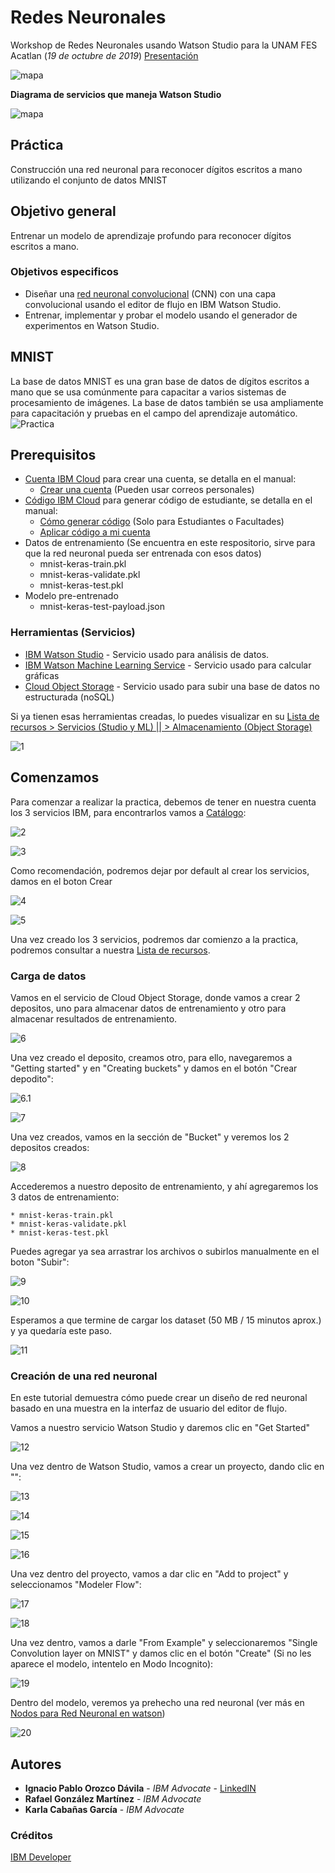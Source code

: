 # Redes Neuronales

Workshop de Redes Neuronales usando Watson Studio para la UNAM FES Acatlan (*19 de octubre de 2019*) [Presentación]()

![mapa](https://developer.ibm.com/developer/articles/l-neural/images/code_recognizer.gif)

**Diagrama de servicios que maneja Watson Studio**

![mapa](https://developer.ibm.com/developer/articles/introduction-watson-studio/images/02.3-Watson-Studio-Architecture.png)

## Práctica
Construcción una red neuronal para reconocer dígitos escritos a mano utilizando el conjunto de datos MNIST

## Objetivo general
Entrenar un modelo de aprendizaje profundo para reconocer dígitos escritos a mano.

### Objetivos especificos
* Diseñar una [red neuronal convolucional](https://es.wikipedia.org/wiki/Redes_neuronales_convolucionales) (CNN) con una capa convolucional usando el editor de flujo en IBM Watson Studio.
* Entrenar, implementar y probar el modelo usando el generador de experimentos en Watson Studio.

## MNIST

La base de datos MNIST es una gran base de datos de dígitos escritos a mano que se usa comúnmente para capacitar a varios sistemas de procesamiento de imágenes. La base de datos también se usa ampliamente para capacitación y pruebas en el campo del aprendizaje automático.
![Practica](https://3qeqpr26caki16dnhd19sv6by6v-wpengine.netdna-ssl.com/wp-content/uploads/2019/02/Plot-of-a-Subset-of-Images-from-the-MNIST-Dataset.png)



## Prerequisitos

* [Cuenta IBM Cloud](https://cloud.ibm.com/) para crear una cuenta, se detalla en el manual:
    * [Crear una cuenta](https://github.com/fatalityignpab/Workshop-Redes-Neuronales/blob/master/2.%20Academic%20Initiative%20-%20Creating%20an%20IBM%20Cloud%20Account.pdf) (Pueden usar correos personales)
* [Código IBM Cloud](https://my15.digitalexperience.ibm.com/b73a5759-c6a6-4033-ab6b-d9d4f9a6d65b/dxsites/151914d1-03d2-48fe-97d9-d21166848e65/technology/cloud) para generar código de estudiante, se detalla en el manual:
    * [Cómo generar código](https://github.com/fatalityignpab/Workshop-Redes-Neuronales/blob/master/1.%20Academic%20Initiative%20-%20Requesting%20an%20IBM%20Cloud%20Promo%20Code%20(new%20version).pdf) (Solo para Estudiantes o Facultades)
    * [Aplicar código a mi cuenta](https://github.com/fatalityignpab/Workshop-Redes-Neuronales/blob/master/3.%20Academic%20Initiative%20-%20Applying%20an%20IBM%20Cloud%20Promo%20Code.pdf)
* Datos de entrenamiento (Se encuentra en este respositorio, sirve para que la red neuronal pueda ser entrenada con esos datos)
    * mnist-keras-train.pkl
    * mnist-keras-validate.pkl
    * mnist-keras-test.pkl
* Modelo pre-entrenado
    * mnist-keras-test-payload.json

### Herramientas (Servicios)

* [IBM Watson Studio](https://cloud.ibm.com/catalog/services/watson-studio) - Servicio usado para análisis de datos.
* [IBM Watson Machine Learning Service](https://cloud.ibm.com/catalog/services/machine-learning) - Servicio usado para calcular gráficas
* [Cloud Object Storage](https://cloud.ibm.com/catalog/services/cloud-object-storage) - Servicio usado para subir una base de datos no estructurada (noSQL)

Si ya tienen esas herramientas creadas, lo puedes visualizar en su [Lista de recursos > Servicios (Studio y ML) || > Almacenamiento (Object Storage)](https://cloud.ibm.com/resources)

![1](Screenshots/1.png)

## Comenzamos

Para comenzar a realizar la practica, debemos de tener en nuestra cuenta los 3 servicios IBM, para encontrarlos vamos a [Catálogo](https://cloud.ibm.com/catalog):

![2](Screenshots/2.png)

![3](Screenshots/3.png)

Como recomendación, podremos dejar por default al crear los servicios, damos en el boton Crear

![4](Screenshots/4.png)

![5](Screenshots/5.png)

Una vez creado los 3 servicios, podremos dar comienzo a la practica, podremos consultar a nuestra [Lista de recursos](https://cloud.ibm.com/resources).

### Carga de datos

Vamos en el servicio de Cloud Object Storage, donde vamos a crear 2 depositos, uno para almacenar datos de entrenamiento y otro para almacenar resultados de entrenamiento.

![6](Screenshots/6.png)

Una vez creado el deposito, creamos otro, para ello, navegaremos a "Getting started" y en "Creating buckets" y damos en el botón "Crear depodito":

![6.1](Screenshots/6.1.png)

![7](Screenshots/7.png)

Una vez creados, vamos en la sección de "Bucket" y veremos los 2 depositos creados:

![8](Screenshots/8.png)

Accederemos a nuestro deposito de entrenamiento, y ahí agregaremos los 3 datos de entrenamiento:

    * mnist-keras-train.pkl
    * mnist-keras-validate.pkl
    * mnist-keras-test.pkl

Puedes agregar ya sea arrastrar los archivos o subirlos manualmente en el boton "Subir":

![9](Screenshots/9.png)

![10](Screenshots/10.png)

Esperamos a que termine de cargar los dataset (50 MB / 15 minutos aprox.) y ya quedaría este paso.

![11](Screenshots/11.png)

### Creación de una red neuronal

En este tutorial demuestra cómo puede crear un diseño de red neuronal basado en una muestra en la interfaz de usuario del editor de flujo.

Vamos a nuestro servicio Watson Studio y daremos clic en "Get Started"

![12](Screenshots/12.png)

Una vez dentro de Watson Studio, vamos a crear un proyecto, dando clic en "":

![13](Screenshots/13.png)

![14](Screenshots/14.png)

![15](Screenshots/15.png)

![16](Screenshots/16.png)

Una vez dentro del proyecto, vamos a dar clic en "Add to project" y seleccionamos "Modeler Flow":

![17](Screenshots/17.png)

![18](Screenshots/18.png)

Una vez dentro, vamos a darle "From Example" y seleccionaremos "Single Convolution layer on MNIST" y damos clic en el botón "Create" (Si no les aparece el modelo, intentelo en Modo Incognito):

![19](Screenshots/19.png)

Dentro del modelo, veremos ya prehecho una red neuronal (ver más en [Nodos para Red Neuronal en watson](https://dataplatform.cloud.ibm.com/docs/content/wsj/analyze-data/ml-canvas-nnd-nodes.html))

![20](Screenshots/20.png)

## Autores

* **Ignacio Pablo Orozco Dávila** - *IBM Advocate* - [LinkedIN](https://www.linkedin.com/in/ignacio-pablo-orozco-d%C3%A1vila-00997315b/)
* **Rafael González Martínez** - *IBM Advocate*
* **Karla Cabañas García** - *IBM Advocate*

### Créditos

[IBM Developer](https://www.ibm.com/developerworks/ssa/index.html)